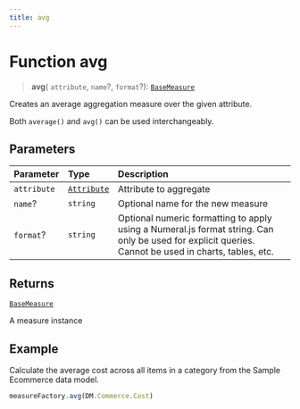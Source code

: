 ```yaml
---
title: avg
---
```


# Function avg

> **avg**(
  `attribute`,
  `name`?,
  `format`?): [`BaseMeasure`](../../../interfaces/interface.BaseMeasure.md)

Creates an average aggregation measure over the given attribute.

Both `average()` and `avg()` can be used interchangeably.

## Parameters

| Parameter | Type | Description |
| :------ | :------ | :------ |
| `attribute` | [`Attribute`](../../../interfaces/interface.Attribute.md) | Attribute to aggregate |
| `name`? | `string` | Optional name for the new measure |
| `format`? | `string` | Optional numeric formatting to apply using a Numeral.js format string. Can only be used for explicit queries. Cannot be used in charts, tables, etc. |

## Returns

[`BaseMeasure`](../../../interfaces/interface.BaseMeasure.md)

A measure instance

## Example

Calculate the average cost across all items in a category from the Sample Ecommerce data model.
```ts
measureFactory.avg(DM.Commerce.Cost)
```
